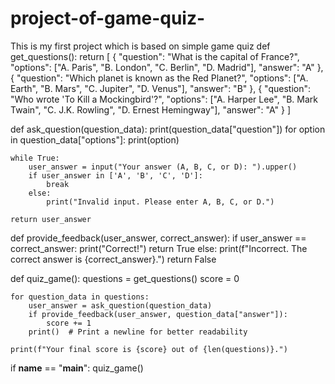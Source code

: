 # project-of-game-quiz-
This is my first project which is based on simple game quiz 
def get_questions():
    return [
        {
            "question": "What is the capital of France?",
            "options": ["A. Paris", "B. London", "C. Berlin", "D. Madrid"],
            "answer": "A"
        },
        {
            "question": "Which planet is known as the Red Planet?",
            "options": ["A. Earth", "B. Mars", "C. Jupiter", "D. Venus"],
            "answer": "B"
        },
        {
            "question": "Who wrote 'To Kill a Mockingbird'?",
            "options": ["A. Harper Lee", "B. Mark Twain", "C. J.K. Rowling", "D. Ernest Hemingway"],
            "answer": "A"
        }
    ]

def ask_question(question_data):
    print(question_data["question"])
    for option in question_data["options"]:
        print(option)
    
    while True:
        user_answer = input("Your answer (A, B, C, or D): ").upper()
        if user_answer in ['A', 'B', 'C', 'D']:
            break
        else:
            print("Invalid input. Please enter A, B, C, or D.")
    
    return user_answer

def provide_feedback(user_answer, correct_answer):
    if user_answer == correct_answer:
        print("Correct!")
        return True
    else:
        print(f"Incorrect. The correct answer is {correct_answer}.")
        return False

def quiz_game():
    questions = get_questions()
    score = 0
    
    for question_data in questions:
        user_answer = ask_question(question_data)
        if provide_feedback(user_answer, question_data["answer"]):
            score += 1
        print()  # Print a newline for better readability
    
    print(f"Your final score is {score} out of {len(questions)}.")

if __name__ == "__main__":
    quiz_game()

